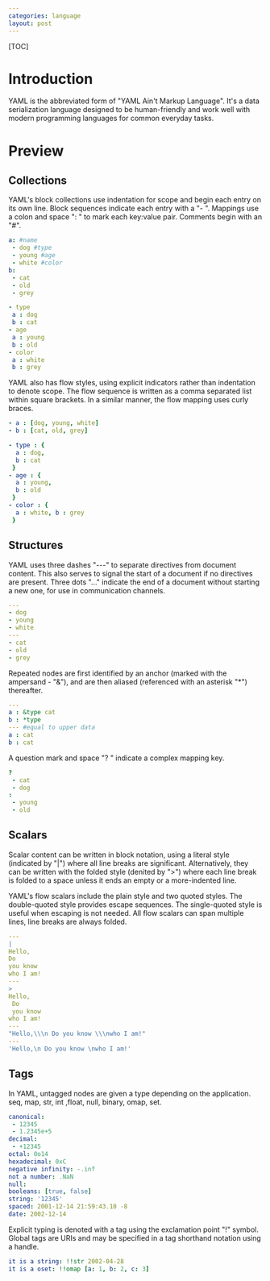 ```yaml
---
categories: language
layout: post
---
```


[TOC]

# Introduction

YAML is the abbreviated form of "YAML Ain't Markup Language". It's a data serialization language designed to be human-friendly and work well with modern programming languages for common everyday tasks.

# Preview

## Collections

YAML's block collections use indentation for scope and begin each entry on its own line. Block sequences indicate each entry with a "- ". Mappings use a colon and space ": " to mark each key:value pair. Comments begin with an "#".

```yaml
a: #name
 - dog #type
 - young #age
 - white #color
b:
 - cat
 - old
 - grey
```

```yaml
- type
 a : dog
 b : cat
- age
 a : young
 b : old
- color
 a : white
 b : grey
```

YAML also has flow styles, using explicit indicators rather than indentation to denote scope. The flow sequence is written as a comma separated list within square brackets. In a similar manner, the flow mapping uses curly braces.

```yaml
- a : [dog, young, white]
- b : [cat, old, grey]
```

```yaml
- type : {
  a : dog, 
  b : cat
 }
- age : {
  a : young, 
  b : old
 }
- color : {
  a : white, b : grey
 }
```

## Structures

YAML uses three dashes "---" to separate directives from document content. This also serves to signal the start of a document if no directives are present. Three dots "..." indicate the end of a document without starting a new one, for use in communication channels.

```yaml
---
- dog
- young
- white
---
- cat
- old
- grey
```

Repeated nodes are first identified by an anchor (marked with the ampersand - "&"), and are then aliased (referenced with an asterisk "*") thereafter.

```yaml
---
a : &type cat
b : *type
--- #equal to upper data
a : cat
b : cat
```

A question mark and space "? " indicate a complex mapping key. 

```yaml
?
 - cat
 - dog
: 
 - young
 - old
```

## Scalars

Scalar content can be written in block notation, using a literal style (indicated by "|") where all line breaks are significant. Alternatively, they can be written with the folded style (denited by ">") where each line break is folded to a space unless it ends an empty or a more-indented line.

YAML's flow scalars include the plain style and two quoted styles. The double-quoted style provides escape sequences. The single-quoted style is useful when escaping is not needed. All flow scalars can span multiple lines, line breaks are always folded.

```yaml
---
|
Hello,
Do
you know
who I am!
---
>
Hello,
 Do
 you know 
who I am!
---
"Hello,\\\n Do you know \\\nwho I am!"
---
'Hello,\n Do you know \nwho I am!'
```

## Tags

In YAML, untagged nodes are given a type depending on the application. seq, map, str, int ,float, null, binary, omap, set.

```yaml
canonical: 
 - 12345
 - 1.2345e+5
decimal: 
 - +12345
octal: 0o14
hexadecimal: 0xC
negative infinity: -.inf
not a number: .NaN
null: 
booleans: [true, false]
string: '12345'
spaced: 2001-12-14 21:59:43.10 -8
date: 2002-12-14
```

Explicit typing is denoted with a tag using the exclamation point "!" symbol. Global tags are URIs and may be specified in a tag shorthand notation using a handle.

```yaml
it is a string: !!str 2002-04-28
it is a oset: !!omap [a: 1, b: 2, c: 3]
```





